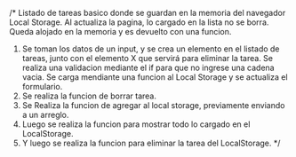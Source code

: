 /*
Listado de tareas basico donde se guardan en la memoria del navegador Local Storage. 
Al actualiza la pagina, lo cargado en la lista no se borra. Queda alojado en la memoria y es devuelto con una funcion. 

1) Se toman los datos de un input, y se crea un elemento en el listado de tareas, junto con el elemento X que servirá para eliminar la tarea. Se realiza una validacion mediante el if para que no ingrese una cadena vacia. Se carga mendiante una funcion al Local Storage y se actualiza el formulario. 
2) Se realiza la funcion de borrar tarea.
3) Se Realiza la funcion de agregar al local storage, previamente enviando a un arreglo. 
4) Luego se realiza la funcion para mostrar todo lo cargado en el LocalStorage. 
5) Y luego se realiza la funcion para eliminar la tarea del LocalStorage.
*/



